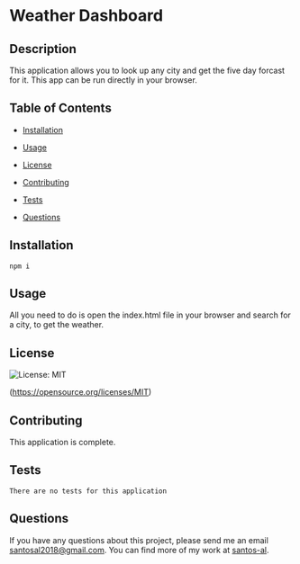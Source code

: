 # Weather Dashboard
  ## Description
  This application allows you to look up any city and get the five day forcast for it. This app can be run directly in your browser.

  ## Table of Contents

  * [Installation](#installation)

  * [Usage](#usage)

  * [License](#license)

  * [Contributing](#contributing)

  * [Tests](#tests)

  * [Questions](#questions)

  ## Installation
  ```
  npm i
  ```

  ## Usage
  All you need to do is open the index.html file in your browser and search for a city, to get the weather.

  ## License
  ![License: MIT](https://img.shields.io/badge/License-MIT-yellow.svg) 

  (https://opensource.org/licenses/MIT)

  ## Contributing
  This application is complete.

  ## Tests
  ```
  There are no tests for this application
  ```

  ## Questions

  If you have any questions about this project, please send me an email santosal2018@gmail.com. 
  You can find more of my work at [santos-al](https://github.com/santos-al/).

